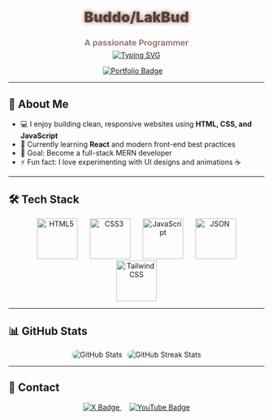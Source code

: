 <h1 align="center" style="color:#5D4037; font-weight: 900; text-shadow: 0 0 8px #8D6E63;">Buddo/LakBud</h1>
<h3 align="center" style="color:#8D6E63; font-weight: 600;">A passionate Programmer</h3>

<!-- Fancier Animated intro with gradient glow -->
<p align="center" style="margin-top: -10px;">
  <a href="https://git.io/typing-svg" aria-label="Typing animation">
    <img src="https://readme-typing-svg.herokuapp.com?size=28&color=8D6E63&center=true&vCenter=true&width=600&lines=Front-End+Developer;Building+Awesome+Web+Apps;Learning+React+and+JavaScript" alt="Typing SVG" />
  </a>
</p>

<p align="center" style="margin-top: 10px;">
  <a href="https://buddo.vercel.app" target="_blank" rel="noopener noreferrer" aria-label="Portfolio" style="margin-right: 15px;">
    <img src="https://img.shields.io/badge/-Portfolio-8D6E63?style=for-the-badge&logo=web&logoColor=white" alt="Portfolio Badge"/>
  </a>
</p>

---

## 🚀 About Me

- 💻 I enjoy building clean, responsive websites using **HTML, CSS, and JavaScript**  
- 🌱 Currently learning **React** and modern front-end best practices  
- 🎯 Goal: Become a full-stack MERN developer  
- ⚡ Fun fact: I love experimenting with UI designs and animations ☕️  

---

## 🛠 Tech Stack

<p align="center" style="margin-top: 0;">
  <img src="https://cdn.jsdelivr.net/gh/devicons/devicon/icons/html5/html5-original.svg" alt="HTML5" width="80" height="80" style="margin: 0 10px;" />
  <img src="https://cdn.jsdelivr.net/gh/devicons/devicon/icons/css3/css3-original.svg" alt="CSS3" width="80" height="80" style="margin: 0 10px;" />
  <img src="https://cdn.jsdelivr.net/gh/devicons/devicon/icons/javascript/javascript-original.svg" alt="JavaScript" width="80" height="80" style="margin: 0 10px;" />
  <img src="https://cdn.jsdelivr.net/gh/devicons/devicon/icons/json/json-original.svg" alt="JSON" width="80" height="80" style="margin: 0 10px;" />
  <img src="https://cdn.jsdelivr.net/gh/devicons/devicon/icons/tailwindcss/tailwindcss-original.svg" alt="Tailwind CSS" width="80" height="80" style="margin: 0 10px;" />
</p>


---

## 📊 GitHub Stats

<p align="center" style="margin-top: 0; display: flex; justify-content: center; gap: 10px;">
  <img 
    src="https://github-readme-stats.vercel.app/api?username=LakBud&show_icons=true&title_color=5D4037&icon_color=8D6E63&text_color=5D4037&bg_color=F7F3F0" 
    alt="GitHub Stats" 
    style="border-radius: 12px;"
  />
  <img 
    src="https://github-readme-streak-stats.herokuapp.com/?user=LakBud&theme=default" 
    alt="GitHub Streak Stats" 
    style="border-radius: 12px;"
  />
</p>

---

## 🌟 Contact

<p align="center" style="margin-top: 0;">
  <a href="https://x.com/BuddoYap" target="_blank" rel="noopener noreferrer" aria-label="X" style="margin-right: 15px;">
    <img src="https://img.shields.io/badge/-X-000000?style=for-the-badge&logo=x-twitter&logoColor=white" alt="X Badge" />
  </a>
  <a href="https://www.youtube.com/c/Budosso" target="_blank" rel="noopener noreferrer" aria-label="YouTube">
    <img src="https://img.shields.io/badge/-YouTube-BB0000?style=for-the-badge&logo=youtube&logoColor=white" alt="YouTube Badge" />
  </a>
</p>


